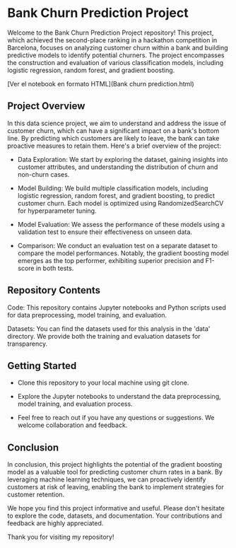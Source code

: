 # Bank Churn Prediction Project
Welcome to the Bank Churn Prediction Project repository! This project, which achieved the second-place ranking in a hackathon competition in Barcelona, focuses on analyzing customer churn within a bank and building predictive models to identify potential churners. The project encompasses the construction and evaluation of various classification models, including logistic regression, random forest, and gradient boosting.

[Ver el notebook en formato HTML](Bank churn prediction.html)

## Project Overview
In this data science project, we aim to understand and address the issue of customer churn, which can have a significant impact on a bank's bottom line. By predicting which customers are likely to leave, the bank can take proactive measures to retain them. Here's a brief overview of the project:

* Data Exploration: We start by exploring the dataset, gaining insights into customer attributes, and understanding the distribution of churn and non-churn cases.

* Model Building: We build multiple classification models, including logistic regression, random forest, and gradient boosting, to predict customer churn. Each model is optimized using RandomizedSearchCV for hyperparameter tuning.

* Model Evaluation: We assess the performance of these models using a validation test to ensure their effectiveness on unseen data.

* Comparison: We conduct an evaluation test on a separate dataset to compare the model performances. Notably, the gradient boosting model emerges as the top performer, exhibiting superior precision and F1-score in both tests.

## Repository Contents
Code: This repository contains Jupyter notebooks and Python scripts used for data preprocessing, model training, and evaluation.

Datasets: You can find the datasets used for this analysis in the 'data' directory. We provide both the training and evaluation datasets for transparency.

## Getting Started

* Clone this repository to your local machine using git clone.

* Explore the Jupyter notebooks to understand the data preprocessing, model training, and evaluation process.

* Feel free to reach out if you have any questions or suggestions. We welcome collaboration and feedback.

## Conclusion
In conclusion, this project highlights the potential of the gradient boosting model as a valuable tool for predicting customer churn rates in a bank. By leveraging machine learning techniques, we can proactively identify customers at risk of leaving, enabling the bank to implement strategies for customer retention.

We hope you find this project informative and useful. Please don't hesitate to explore the code, datasets, and documentation. Your contributions and feedback are highly appreciated.

Thank you for visiting my repository!
